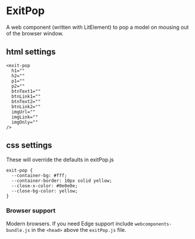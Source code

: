 # ExitPop

A web component (written with LitElement) to pop a model on mousing out of the browser window.

## html settings

```
<exit-pop
  h1=""
  h2=""
  p1=""
  p2=""
  btnText1=""
  btnLink1=""
  btnText2=""
  btnLink2=""
  imgUrl=""
  imgLink=""
  imgOnly=""
/>
```

## css settings

These will override the defaults in exitPop.js

```
exit-pop {
  --container-bg: #fff;
  --container-border: 10px solid yellow;
  --close-x-color: #0e0e0e;
  --close-bg-color: yellow;
}
```

### Browser support

Modern browsers. If you need Edge support include `webcomponents-bundle.js` in the `<head>` above the `exitPop.js` file.